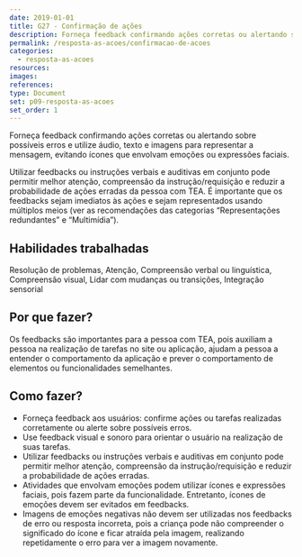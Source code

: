 ```yaml
---
date: 2019-01-01
title: G27 - Confirmação de ações
description: Forneça feedback confirmando ações corretas ou alertando sobre possíveis erros e utilize áudio, texto e imagens para representar a mensagem, evitando ícones que envolvam emoções ou expressões faciais.
permalink: /resposta-as-acoes/confirmacao-de-acoes
categories:
  - resposta-as-acoes
resources:
images:
references:
type: Document
set: p09-resposta-as-acoes
set_order: 1
---
```


Forneça feedback confirmando ações corretas ou alertando sobre possíveis erros e utilize áudio, texto e imagens para representar a mensagem, evitando ícones que envolvam emoções ou expressões faciais.

Utilizar feedbacks ou instruções verbais e auditivas em conjunto pode permitir melhor atenção, compreensão da instrução/requisição e reduzir a probabilidade de ações erradas da pessoa com TEA. É importante que os feedbacks sejam imediatos às ações e sejam representados usando múltiplos meios (ver as recomendações das categorias “Representações redundantes” e “Multimídia”).

## Habilidades trabalhadas

Resolução de problemas, Atenção, Compreensão verbal ou linguística, Compreensão visual, Lidar com mudanças ou transições, Integração sensorial

## Por que fazer?

Os feedbacks são importantes para a pessoa com TEA, pois auxiliam a pessoa na realização de tarefas no site ou aplicação, ajudam a pessoa a entender o comportamento da aplicação e prever o comportamento de elementos ou funcionalidades semelhantes.

## Como fazer?

- Forneça feedback aos usuários: confirme ações ou tarefas realizadas corretamente ou alerte sobre possíveis erros.
- Use feedback visual e sonoro para orientar o usuário na realização de suas tarefas.
- Utilizar feedbacks ou instruções verbais e auditivas em conjunto pode permitir melhor atenção, compreensão da instrução/requisição e reduzir a probabilidade de ações erradas.
- Atividades que envolvam emoções podem utilizar ícones e expressões faciais, pois fazem parte da funcionalidade. Entretanto, ícones de emoções devem ser evitados em feedbacks.
- Imagens de emoções negativas não devem ser utilizadas nos feedbacks de erro ou resposta incorreta, pois a criança pode não compreender o significado do ícone e ficar atraída pela imagem, realizando repetidamente o erro para ver a imagem novamente.
